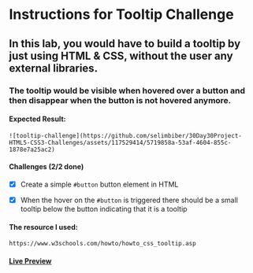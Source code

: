 # Instructions for Tooltip Challenge

## In this lab, you would have to build a tooltip by just using HTML & CSS, without the user any external libraries.

### The tooltip would be visible when hovered over a button and then disappear when the button is not hovered anymore.

#### Expected Result:

    ![tooltip-challenge](https://github.com/selimbiber/30Day30Project-HTML5-CSS3-Challenges/assets/117529414/5719858a-53af-4604-855c-1878e7a25ac2)

#### Challenges (2/2 done)

- [x] Create a simple `#button` button element in HTML

- [x] When the hover on the `#button` is triggered there should be a small tooltip below the button indicating that it is a tooltip

#### The resource I used: 

    https://www.w3schools.com/howto/howto_css_tooltip.asp

#### [Live Preview](https://htmlpreview.github.io/?https://github.com/selimbiber/30Day30Project-HTML5-CSS3-Challenges/blob/main/Day09-tooltip-challenge/index.html)
